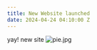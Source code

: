 ```yaml
---
title: New Website launched
date: 2024-04-24 04:10:00 Z
---
```


yay! new site ![pie.jpg](/uploads/pie.jpg)